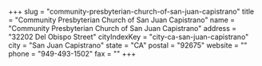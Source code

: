 +++
slug = "community-presbyterian-church-of-san-juan-capistrano"
title = "Community Presbyterian Church of San Juan Capistrano"
name = "Community Presbyterian Church of San Juan Capistrano"
address = "32202 Del Obispo Street"
cityIndexKey = "city-ca-san-juan-capistrano"
city = "San Juan Capistrano"
state = "CA"
postal = "92675"
website = ""
phone = "949-493-1502"
fax = ""
+++
